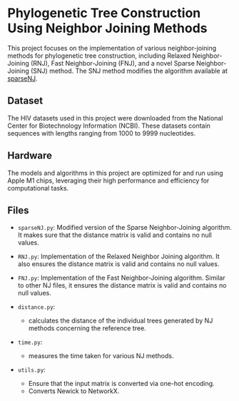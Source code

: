 # Phylogenetic Tree Construction Using Neighbor Joining Methods

This project focuses on the implementation of various neighbor-joining methods for phylogenetic tree construction, including Relaxed Neighbor-Joining (RNJ), Fast Neighbor-Joining (FNJ), and a novel Sparse Neighbor-Joining (SNJ) method. The SNJ method modifies the algorithm available at [sparseNJ](https://github.com/kurtsemih/sparseNJ/blob/main/sparseNJ.py).

## Dataset

The HIV datasets used in this project were downloaded from the National Center for Biotechnology Information (NCBI). These datasets contain sequences with lengths ranging from 1000 to 9999 nucleotides.

## Hardware

The models and algorithms in this project are optimized for and run using Apple M1 chips, leveraging their high performance and efficiency for computational tasks.

## Files

- `sparseNJ.py`: Modified version of the Sparse Neighbor-Joining algorithm. It makes sure that the distance matrix is valid and contains no null values.

- `RNJ.py`: Implementation of the Relaxed Neighbor Joining algorithm. It also ensures the distance matrix is valid and contains no null values.

- `FNJ.py`: Implementation of the Fast Neighbor-Joining algorithm. Similar to other NJ files, it ensures the distance matrix is valid and contains no null values.

- `distance.py`:
  - calculates the distance of the individual trees generated by NJ methods concerning the reference tree.

- `time.py`:
  - measures the time taken for various NJ methods.
  
 
- `utils.py`: 
  - Ensure that the input matrix is converted via one-hot encoding.
  - Converts Newick to NetworkX.
